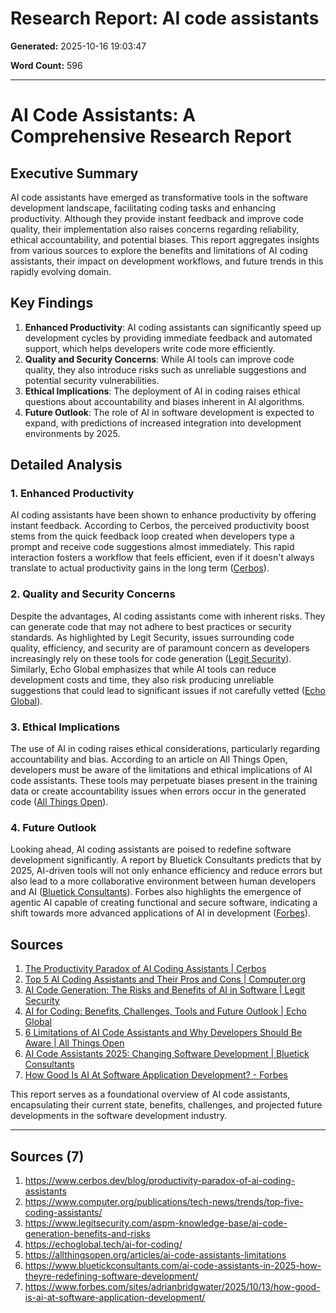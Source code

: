 # Research Report: AI code assistants

**Generated:** 2025-10-16 19:03:47

**Word Count:** 596

---

# AI Code Assistants: A Comprehensive Research Report

## Executive Summary
AI code assistants have emerged as transformative tools in the software development landscape, facilitating coding tasks and enhancing productivity. Although they provide instant feedback and improve code quality, their implementation also raises concerns regarding reliability, ethical accountability, and potential biases. This report aggregates insights from various sources to explore the benefits and limitations of AI coding assistants, their impact on development workflows, and future trends in this rapidly evolving domain.

## Key Findings
1. **Enhanced Productivity**: AI coding assistants can significantly speed up development cycles by providing immediate feedback and automated support, which helps developers write code more efficiently.
2. **Quality and Security Concerns**: While AI tools can improve code quality, they also introduce risks such as unreliable suggestions and potential security vulnerabilities.
3. **Ethical Implications**: The deployment of AI in coding raises ethical questions about accountability and biases inherent in AI algorithms.
4. **Future Outlook**: The role of AI in software development is expected to expand, with predictions of increased integration into development environments by 2025.

## Detailed Analysis

### 1. Enhanced Productivity
AI coding assistants have been shown to enhance productivity by offering instant feedback. According to Cerbos, the perceived productivity boost stems from the quick feedback loop created when developers type a prompt and receive code suggestions almost immediately. This rapid interaction fosters a workflow that feels efficient, even if it doesn't always translate to actual productivity gains in the long term ([Cerbos](https://www.cerbos.dev/blog/productivity-paradox-of-ai-coding-assistants)).

### 2. Quality and Security Concerns
Despite the advantages, AI coding assistants come with inherent risks. They can generate code that may not adhere to best practices or security standards. As highlighted by Legit Security, issues surrounding code quality, efficiency, and security are of paramount concern as developers increasingly rely on these tools for code generation ([Legit Security](https://www.legitsecurity.com/aspm-knowledge-base/ai-code-generation-benefits-and-risks)). Similarly, Echo Global emphasizes that while AI tools can reduce development costs and time, they also risk producing unreliable suggestions that could lead to significant issues if not carefully vetted ([Echo Global](https://echoglobal.tech/ai-for-coding/)).

### 3. Ethical Implications
The use of AI in coding raises ethical considerations, particularly regarding accountability and bias. According to an article on All Things Open, developers must be aware of the limitations and ethical implications of AI code assistants. These tools may perpetuate biases present in the training data or create accountability issues when errors occur in the generated code ([All Things Open](https://allthingsopen.org/articles/ai-code-assistants-limitations)). 

### 4. Future Outlook
Looking ahead, AI coding assistants are poised to redefine software development significantly. A report by Bluetick Consultants predicts that by 2025, AI-driven tools will not only enhance efficiency and reduce errors but also lead to a more collaborative environment between human developers and AI ([Bluetick Consultants](https://www.bluetickconsultants.com/ai-code-assistants-in-2025-how-theyre-redefining-software-development/)). Forbes also highlights the emergence of agentic AI capable of creating functional and secure software, indicating a shift towards more advanced applications of AI in development ([Forbes](https://www.forbes.com/sites/adrianbridgwater/2025/10/13/how-good-is-ai-at-software-application-development/)).

## Sources
1. [The Productivity Paradox of AI Coding Assistants | Cerbos](https://www.cerbos.dev/blog/productivity-paradox-of-ai-coding-assistants)
2. [Top 5 AI Coding Assistants and Their Pros and Cons | Computer.org](https://www.computer.org/publications/tech-news/trends/top-five-coding-assistants/)
3. [AI Code Generation: The Risks and Benefits of AI in Software | Legit Security](https://www.legitsecurity.com/aspm-knowledge-base/ai-code-generation-benefits-and-risks)
4. [AI for Coding: Benefits, Challenges, Tools and Future Outlook | Echo Global](https://echoglobal.tech/ai-for-coding/)
5. [6 Limitations of AI Code Assistants and Why Developers Should Be Aware | All Things Open](https://allthingsopen.org/articles/ai-code-assistants-limitations)
6. [AI Code Assistants 2025: Changing Software Development | Bluetick Consultants](https://www.bluetickconsultants.com/ai-code-assistants-in-2025-how-theyre-redefining-software-development/)
7. [How Good Is AI At Software Application Development? - Forbes](https://www.forbes.com/sites/adrianbridgwater/2025/10/13/how-good-is-ai-at-software-application-development/)

This report serves as a foundational overview of AI code assistants, encapsulating their current state, benefits, challenges, and projected future developments in the software development industry.

---

## Sources (7)

1. https://www.cerbos.dev/blog/productivity-paradox-of-ai-coding-assistants
2. https://www.computer.org/publications/tech-news/trends/top-five-coding-assistants/
3. https://www.legitsecurity.com/aspm-knowledge-base/ai-code-generation-benefits-and-risks
4. https://echoglobal.tech/ai-for-coding/
5. https://allthingsopen.org/articles/ai-code-assistants-limitations
6. https://www.bluetickconsultants.com/ai-code-assistants-in-2025-how-theyre-redefining-software-development/
7. https://www.forbes.com/sites/adrianbridgwater/2025/10/13/how-good-is-ai-at-software-application-development/

